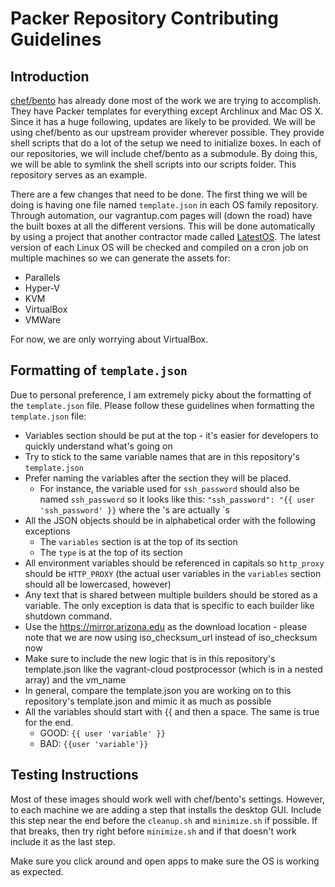 # Packer Repository Contributing Guidelines

## Introduction

[chef/bento](https://github.com/chef/bento/tree/master/packer_templates) has already done most of the work we are trying to accomplish. They have Packer templates for everything except Archlinux and Mac OS X. Since it has a huge following, updates are likely to be provided. We will be using chef/bento as our upstream provider wherever possible. They provide shell scripts that do a lot of the setup we need to initialize boxes. In each of our repositories, we will include chef/bento as a submodule. By doing this, we will be able to symlink the shell scripts into our scripts folder. This repository serves as an example.

There are a few changes that need to be done. The first thing we will be doing is having one file named `template.json` in each OS family repository. Through automation, our vagrantup.com pages will (down the road) have the built boxes at all the different versions. This will be done automatically by using a project that another contractor made called [LatestOS](https://pypi.org/project/latestos/). The latest version of each Linux OS will be checked and compiled on a cron job on multiple machines so we can generate the assets for:

* Parallels
* Hyper-V
* KVM
* VirtualBox
* VMWare

For now, we are only worrying about VirtualBox.

## Formatting of `template.json`

Due to personal preference, I am extremely picky about the formatting of the `template.json` file. Please follow these guidelines when formatting the `template.json` file:

* Variables section should be put at the top - it's easier for developers to quickly understand what's going on
* Try to stick to the same variable names that are in this repository's `template.json`
* Prefer naming the variables after the section they will be placed.
	* For instance, the variable used for `ssh_password` should also be named `ssh_password` so it looks like this: `"ssh_password": "{{ user 'ssh_password' }}` where the 's are actually `s
* All the JSON objects should be in alphabetical order with the following exceptions
	* The `variables` section is at the top of its section
	* The `type` is at the top of its section
* All environment variables should be referenced in capitals so `http_proxy` should be `HTTP_PROXY` (the actual user variables in the `variables` section should all be lowercased, however)
* Any text that is shared between multiple builders should be stored as a variable. The only exception is data that is specific to each builder like shutdown command.
* Use the https://mirror.arizona.edu as the download location - please note that we are now using iso_checksum_url instead of iso_checksum now
* Make sure to include the new logic that is in this repository's template.json like the vagrant-cloud postprocessor (which is in a nested array) and the vm_name
* In general, compare the template.json you are working on to this repository's template.json and mimic it as much as possible
* All the variables should start with {{ and then a space. The same is true for the end.
	* GOOD: `{{ user 'variable' }}`
	* BAD: `{{user 'variable'}}` 

## Testing Instructions

Most of these images should work well with chef/bento's settings. However, to each machine we are adding a step that installs the desktop GUI. Include this step near the end before the `cleanup.sh` and `minimize.sh` if possible. If that breaks, then try right before `minimize.sh` and if that doesn't work include it as the last step.

Make sure you click around and open apps to make sure the OS is working as expected.
